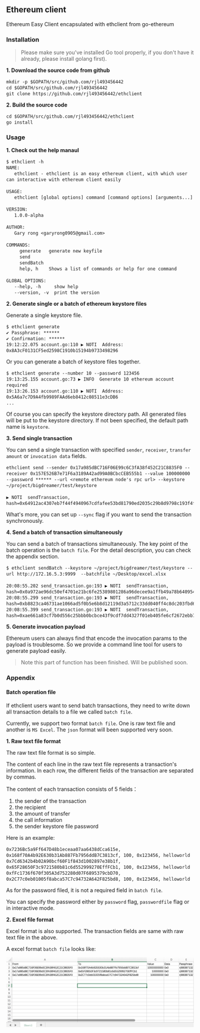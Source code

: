 ## Ethereum client

Ethereum Easy Client encapsulated with ethclient from go-ethereum

### Installation

> Please make sure you've installed Go tool properly, if you don't have it already, please install golang first).

**1. Download the source code from github**

```Shell
mkdir -p $GOPATH/src/github.com/rjl493456442
cd $GOPATH/src/github.com/rjl493456442
git clone https://github.com/rjl493456442/ethclient
```

**2. Build the source code**

```shell 
cd $GOPATH/src/github.com/rjl493456442/ethclient
go install
```

### Usage

**1. Check out the help manaul**

```Shell
$ ethclient -h
NAME:
   ethclient - ethclient is an easy ethereum client, with which user can interactive with ethereum client easily

USAGE:
   ethclient [global options] command [command options] [arguments...]

VERSION:
   1.0.0-alpha

AUTHOR:
   Gary rong <garyrong0905@gmail.com>

COMMANDS:
     generate   generate new keyfile
     send
     sendBatch
     help, h    Shows a list of commands or help for one command

GLOBAL OPTIONS:
   --help, -h     show help
   --version, -v  print the version
```

**2. Generate single or a batch of ethereum keystore files**

Generate a single keystore file.

```Shell
$ ethclient generate
✔ Passphrase: ******
✔ Confirmation: ******
19:12:22.075 account.go:110 ▶ NOTI  Address: 0x8A3cF0131CF5ed2598C1910b15194b9733498296
```

Or you can generate a batch of keystore files together.

```Shell
$ ethclient generate --number 10 --password 123456
19:13:25.155 account.go:73 ▶ INFO  Generate 10 ethereum account required
19:13:26.153 account.go:110 ▶ NOTI  Address: 0x5A6a7c7D9A4fb9989FAAd6eb8412c08511e3cDB6
...
```

Of course you can specify the keystore directory path. All generated files will be put to the keystore directory. If not been specified, the default path name is `keystore`.

**3. Send single transaction**

You can send a single transaction with specified `sender`, `receiver`, `transfer amount` or `invocation data` fields.

```Shell
ethclient send --sender 0x17a985dBC716F06E99c6C3fA38f452C21C8835F0 --receiver 0x157E526B7e71F6a3189A42ad99A0BCbcCEB555b1 --value 100000000 --password ****** --url <remote ethereum node's rpc url> --keystore ~/project/bigdreamer/test/keystore

▶ NOTI  sendTransaction, hash=0x64912ac4307eb7f44f4940967cdfafee53bd81790ed2035c29b8d9798c193f4f
```

What's more, you can set up `--sync` flag if you want to send the transaction synchronously.

**4. Send a batch of transaction simultaneously**

You can send a batch of transactions simultaneously. The key point of the batch operation is the `batch file`. For the detail description, you can check the appendix section.

```Shell
$ ethclient sendBatch --keystore ~/project/bigdreamer/test/keystore --url http://172.16.5.3:9999  --batchfile ~/Desktop/excel.xlsx

20:08:55.202 send_transaction.go:193 ▶ NOTI  sendTransaction, hash=0x0a972ae96dc50ef4701e21bc6fe25389801286a96decee9a1ffb49a78b640954
20:08:55.299 send_transaction.go:193 ▶ NOTI  sendTransaction, hash=0xb8823ca46731ae1066ad5f0b5e6b8d12119d3a5712c33dd040ff4c8dc203fbd6
20:08:55.399 send_transaction.go:193 ▶ NOTI  sendTransaction, hash=0xae661a83cf7b0d556c25bbb0bcbce43f9cdf7dd4327f01eb405fe6cf2672ebb7
```

**5. Generate invocation payload**

Ethereum users can always find that encode the invocation params to the payload is troublesome. So we provide a command line tool for users to generate payload easily.

> Note this part of function has been finished. Will be published soon.

### Appendix

#### Batch operation file

If ethclient users want to send batch transactions, they need to write down all transaction details to a file we called `batch file`. 

Currently, we support two format `batch file`. One is raw text file and another is `MS Excel`. The `json` format will been supported very soon.

**1. Raw text file format**

The raw text file format is so simple. 

The content of each line in the raw text file represents a transaction's information. In each row, the different fields of the transaction are separated by commas.

The content of each transaction consists of 5 fields：

1. the sender of the transaction
2. the recipient
3. the amount of transfer
4. the call information 
5. the sender keystore file password

Here is an example:

```
0x7236Bc5a9Ff647D48b1eceaa07aa6438dCca615e, 0x168f70A4b92E630b31Ab887Fb7956ddB7C3813cf, 100, 0x123456, helloworld
0x7Cd6342b4b02A90bcf60F1f843d1002897e38b1f, 0x65F28650F3c9721580b81c6d552999270EffFCb1, 100, 0x123456, helloworld
0xfFc1736f670f305A3d752280d07F6895379cbD70, 0x2C77c0eb01005f8abca57C7c94732A642F825bd8, 100, 0x123456, helloworld
```

As for the password filed, it is not a required field in `batch file`. 

You can specify the password either by `password` flag, `passwordfile` flag or in interactive mode.

**2. Excel file format**

Excel format is also supported. The transaction fields are same with raw text file in the above.

A excel format `batch file` looks like:

![](./images/excel_format.jpeg)

